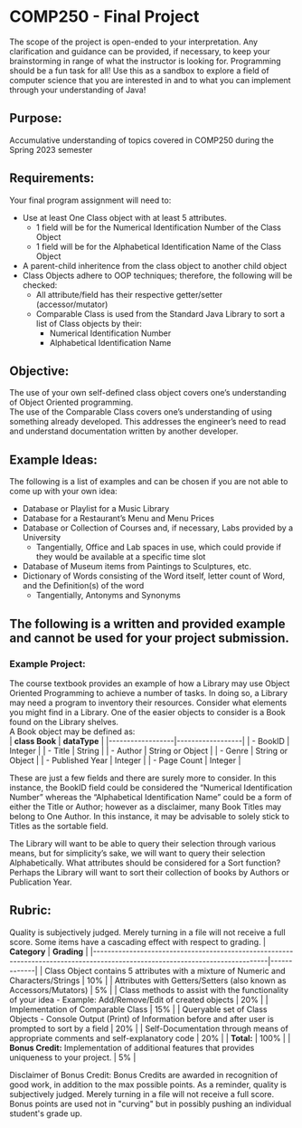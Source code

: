 #   COMP250 - Final Project
The scope of the project is open-ended to your interpretation.  Any clarification and guidance can be provided, if necessary, to keep your brainstorming in range of what the instructor is looking for.  Programming should be a fun task for all!  Use this as a sandbox to explore a field of computer science that you are interested in and to what you can implement through your understanding of Java!
##  Purpose:
Accumulative understanding of topics covered in COMP250 during the Spring 2023 semester
##  Requirements:
Your final program assignment will need to:
-   Use at least One Class object with at least 5 attributes.  
    -   1 field will be for the Numerical Identification Number of the Class Object
    -   1 field will be for the Alphabetical Identification Name of the Class Object
-   A parent-child inheritence from the class object to another child object 
-	Class Objects adhere to OOP techniques; therefore, the following will be checked:
    -   All attribute/field has their respective getter/setter (accessor/mutator)
    -   Comparable Class is used from the Standard Java Library to sort a list of Class objects by their:
        -   Numerical Identification Number
        -   Alphabetical Identification Name
##  Objective:
The use of your own self-defined class object covers one’s understanding of Object Oriented programming.  
The use of the Comparable Class covers one’s understanding of using something already developed.  This addresses the engineer’s need to read and understand documentation written by another developer.  
##  Example Ideas:
The following is a list of examples and can be chosen if you are not able to come up with your own idea:
-   Database or Playlist for a Music Library
-   Database for a Restaurant’s Menu and Menu Prices
-   Database or Collection of Courses and, if necessary, Labs provided by a University
    -   Tangentially, Office and Lab spaces in use, which could provide if they would be available at a specific time slot
-   Database of Museum items from Paintings to Sculptures, etc.
-   Dictionary of Words consisting of the Word itself, letter count of Word, and the Definition(s) of the word
    -   Tangentially, Antonyms and Synonyms

##  The following is a written and provided example and cannot be used for your project submission.
###  Example Project:
The course textbook provides an example of how a Library may use Object Oriented Programming to achieve a number of tasks.  In doing so, a Library may need a program to inventory their resources.  Consider what elements you might find in a Library.  One of the easier objects to consider is a Book found on the Library shelves.  
A Book object may be defined as:  
| **class Book**   | **dataType**     |
|------------------|------------------|
| - BookID         | Integer          |
| - Title          | String           |
| - Author         | String or Object |
| - Genre          | String or Object |
| - Published Year | Integer          |
| - Page Count     | Integer          |

These are just a few fields and there are surely more to consider.  In this instance, the BookID field could be considered the “Numerical Identification Number” whereas the “Alphabetical Identification Name” could be a form of either the Title or Author; however as a disclaimer, many Book Titles may belong to One Author.  In this instance, it may be advisable to solely stick to Titles as the sortable field.  

The Library will want to be able to query their selection through various means, but for simplicity’s sake, we will want to query their selection Alphabetically.  What attributes should be considered for a Sort function?  Perhaps the Library will want to sort their collection of books by Authors or Publication Year.  

##  Rubric:
Quality is subjectively judged.  Merely turning in a file will not receive a full score.  Some items have a cascading effect with respect to grading.
| **Category**                                                                                                                 | **Grading** |
|------------------------------------------------------------------------------------------------------------------------------|-------------|
| Class Object contains 5 attributes with a mixture of Numeric and Characters/Strings                                          | 10%         |
| Attributes with Getters/Setters (also known as Accessors/Mutators)                                                           | 5%          |
| Class methods to assist with the functionality of your idea -  Example:  Add/Remove/Edit of created objects                  | 20%         |
| Implementation of Comparable Class                                                                                           | 15%         |
| Queryable set of Class Objects -  Console Output (Print) of Information before and after user is prompted to sort by a field | 20%         |
| Self-Documentation through means of appropriate comments and self-explanatory code                                           | 20%         |
| **Total:**                                                                                                                   | 100%        |
| **Bonus Credit:**  Implementation of additional features that provides uniqueness to your project.                           | 5%          |


Disclaimer of Bonus Credit:
Bonus Credits are awarded in recognition of good work, in addition to the max possible points.  As a reminder, quality is subjectively judged.  Merely turning in a file will not receive a full score. Bonus points are used not in "curving" but in possibly pushing an individual student's grade up.
